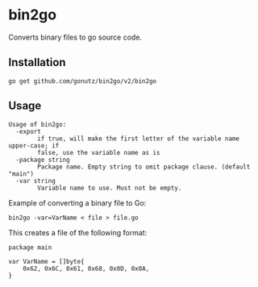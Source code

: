 bin2go
======

Converts binary files to go source code.

Installation
------------

	go get github.com/gonutz/bin2go/v2/bin2go

Usage
-----

```
Usage of bin2go:
  -export
        if true, will make the first letter of the variable name upper-case; if
        false, use the variable name as is
  -package string
        Package name. Empty string to omit package clause. (default "main")
  -var string
        Variable name to use. Must not be empty.
```

Example of converting a binary file to Go:

	bin2go -var=VarName < file > file.go

This creates a file of the following format:

```
package main

var VarName = []byte{
	0x62, 0x6C, 0x61, 0x68, 0x0D, 0x0A,
}

```